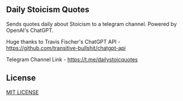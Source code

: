 ## Daily Stoicism Quotes

Sends quotes daily about Stoicism to a telegram channel. Powered by OpenAI's ChatGPT.

Huge thanks to Travis Fischer's ChatGPT API - https://github.com/transitive-bullshit/chatgpt-api

Telegram Channel Link - https://t.me/dailystoicquotes

## License

[MIT LICENSE](LICENSE)
